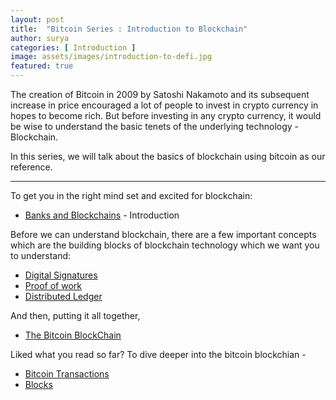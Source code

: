 ```yaml
---
layout: post
title:  "Bitcoin Series : Introduction to Blockchain"
author: surya
categories: [ Introduction ]
image: assets/images/introduction-to-defi.jpg
featured: true
---
```


The creation of Bitcoin in 2009 by Satoshi Nakamoto and its subsequent increase in price encouraged a lot of people to invest in crypto currency in hopes to become rich. But before investing in any crypto currency, it would be wise to understand the basic tenets of the underlying technology - Blockchain.

In this series, we will talk about the basics of blockchain using bitcoin as our reference.

---

To get you in the right mind set and excited for blockchain:

* [Banks and Blockchains](https://blockchainiseasy.github.io/banks-and-blockchains/) - Introduction 

Before we can understand blockchain, there are a few important concepts which are the building blocks of blockchain technology which we want you to understand:

* [Digital Signatures](https://blockchainiseasy.github.io/digital-signature/)
* [Proof of work](https://blockchainiseasy.github.io/proof-of-work/)
* [Distributed Ledger](https://blockchainiseasy.github.io/distributed-ledger/)

And then, putting it all together,
* [The Bitcoin BlockChain](https://blockchainiseasy.github.io/the-bitcoin-blockchain/)

Liked what you read so far? To dive deeper into the bitcoin blockchian - 
* [Bitcoin Transactions](https://blockchainiseasy.github.io/bitcoin-transactions/)
* [Blocks](https://blockchainiseasy.github.io/blocks/)